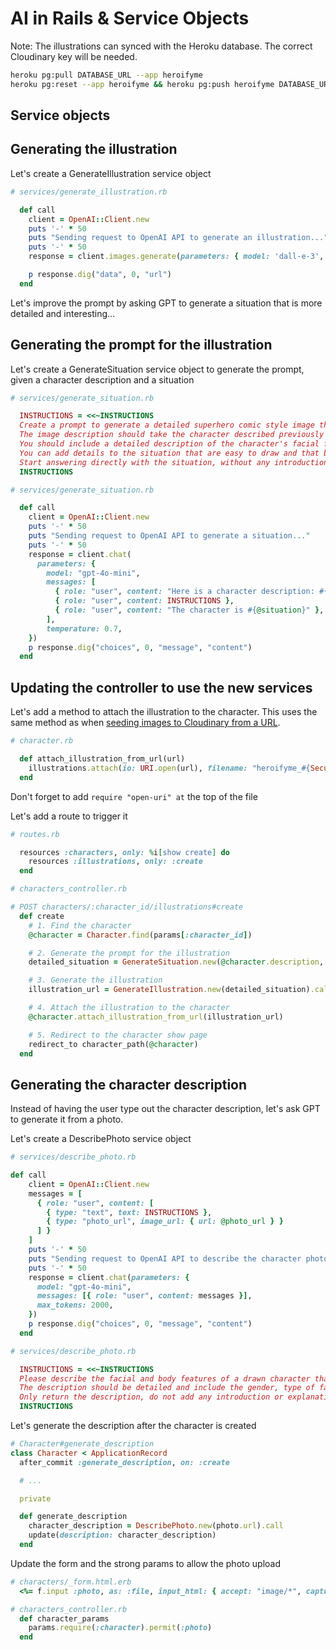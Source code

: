 # AI in Rails & Service Objects

Note: The illustrations can synced with the Heroku database. The correct Cloudinary key will be needed.
```bash
heroku pg:pull DATABASE_URL --app heroifyme
heroku pg:reset --app heroifyme && heroku pg:push heroifyme DATABASE_URL --app heroifyme
```



## Service objects



## Generating the illustration

Let's create a GenerateIllustration service object

```rb
# services/generate_illustration.rb

  def call
    client = OpenAI::Client.new
    puts '-' * 50
    puts "Sending request to OpenAI API to generate an illustration..."
    puts '-' * 50
    response = client.images.generate(parameters: { model: 'dall-e-3', prompt: @situation })

    p response.dig("data", 0, "url")
  end
```


Let's improve the prompt by asking GPT to generate a situation that is more detailed and interesting...



## Generating the prompt for the illustration

Let's create a GenerateSituation service object to generate the prompt, given a character description and a situation


```rb
# services/generate_situation.rb

  INSTRUCTIONS = <<~INSTRUCTIONS
  Create a prompt to generate a detailed superhero comic style image that illustrates the situation in the next message.
  The image description should take the character described previously and make it the main protagonist of the image as a superhero.
  You should include a detailed description of the character's facial features so that it can be drawn accurately.
  You can add details to the situation that are easy to draw and that build on the original situation to make it more interesting or fun.
  Start answering directly with the situation, without any introduction or explanation.
  INSTRUCTIONS
```


```rb
# services/generate_situation.rb

  def call
    client = OpenAI::Client.new
    puts '-' * 50
    puts "Sending request to OpenAI API to generate a situation..."
    puts '-' * 50
    response = client.chat(
      parameters: {
        model: "gpt-4o-mini",
        messages: [
          { role: "user", content: "Here is a character description: #{@character_description}"},
          { role: "user", content: INSTRUCTIONS },
          { role: "user", content: "The character is #{@situation}" },
        ],
        temperature: 0.7,
    })
    p response.dig("choices", 0, "message", "content")
  end
```



## Updating the controller to use the new services

Let's add a method to attach the illustration to the character. This uses the same method as when [seeding images to Cloudinary from a URL](https://kitt.lewagon.com/camps/1885/lectures/content/lectures/rails/hosting-image-upload/index.html?title=Hosting+%26+Image+Upload#/5/8).

```rb
# character.rb

  def attach_illustration_from_url(url)
    illustrations.attach(io: URI.open(url), filename: "heroifyme_#{SecureRandom.hex(8)}.png")
  end
```

Don't forget to add `require "open-uri" at` the top of the file


Let's add a route to trigger it

```rb
# routes.rb

  resources :characters, only: %i[show create] do
    resources :illustrations, only: :create
  end
```


```rb
# characters_controller.rb

# POST characters/:character_id/illustrations#create
  def create
    # 1. Find the character
    @character = Character.find(params[:character_id])

    # 2. Generate the prompt for the illustration
    detailed_situation = GenerateSituation.new(@character.description, @character.situation).call

    # 3. Generate the illustration
    illustration_url = GenerateIllustration.new(detailed_situation).call

    # 4. Attach the illustration to the character
    @character.attach_illustration_from_url(illustration_url)

    # 5. Redirect to the character show page
    redirect_to character_path(@character)
  end
```


## Generating the character description

Instead of having the user type out the character description, let's ask GPT to generate it from a photo.


Let's create a DescribePhoto service object

```rb
# services/describe_photo.rb

def call
    client = OpenAI::Client.new
    messages = [
      { role: "user", content: [
        { type: "text", text: INSTRUCTIONS },
        { type: "photo_url", image_url: { url: @photo_url } }
      ] }
    ]
    puts '-' * 50
    puts "Sending request to OpenAI API to describe the character photo..."
    puts '-' * 50
    response = client.chat(parameters: {
      model: "gpt-4o-mini",
      messages: [{ role: "user", content: messages }],
      max_tokens: 2000,
    })
    p response.dig("choices", 0, "message", "content")
  end
```


```rb
# services/describe_photo.rb

  INSTRUCTIONS = <<~INSTRUCTIONS
  Please describe the facial and body features of a drawn character that looks like the person in the photo.
  The description should be detailed and include the gender, type of facial hair, ethnicity and other facial features.
  Only return the description, do not add any introduction or explanations to your answer.
  INSTRUCTIONS
```


Let's generate the description after the character is created

```rb
# Character#generate_description
class Character < ApplicationRecord
  after_commit :generate_description, on: :create

  # ...

  private

  def generate_description
    character_description = DescribePhoto.new(photo.url).call
    update(description: character_description)
  end
```


Update the form and the strong params to allow the photo upload

```rb
# characters/_form.html.erb
  <%= f.input :photo, as: :file, input_html: { accept: "image/*", capture: "camera" }, label: false %>
```

```rb
# characters_controller.rb
  def character_params
    params.require(:character).permit(:photo)
  end
```
